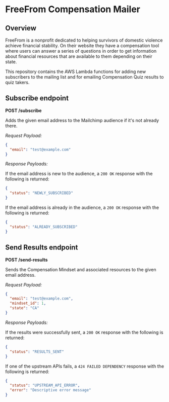 # FreeFrom Compensation Mailer

## Overview

FreeFrom is a nonprofit dedicated to helping survivors of domestic violence achieve financial stability. On their website they have a compensation tool where users can answer a series of questions in order to get information about financial resources that are available to them depending on their state.

This repository contains the AWS Lambda functions for adding new subscribers to the mailing list and for emailing Compensation Quiz results to quiz takers.

## Subscribe endpoint

**POST /subscribe**

Adds the given email address to the Mailchimp audience if it's not already there.

_Request Payload:_

```json
{
  "email": "test@example.com"
}
```

_Response Payloads:_

If the email address is new to the audience, a `200 OK` response with the following is returned:

```json
{
  "status": "NEWLY_SUBSCRIBED"
}
```

If the email address is already in the audience, a `200 OK` response with the following is returned:

```json
{
  "status": "ALREADY_SUBSCRIBED"
}
```

## Send Results endpoint

**POST /send-results**

Sends the Compensation Mindset and associated resources to the given email address.

_Request Payload:_

```json
{
  "email": "test@example.com",
  "mindset_id": 1,
  "state": "CA"
}
```

_Response Payloads:_

If the results were successfully sent, a `200 OK` response with the following is returned:

```json
{
  "status": "RESULTS_SENT"
}
```

If one of the upstream APIs fails, a `424 FAILED DEPENDENCY` response with the following is returned:

```json
{
  "status": "UPSTREAM_API_ERROR",
  "error": "Descriptive error message"
}
```
